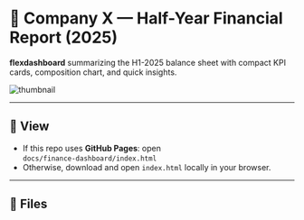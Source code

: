 # 💼 Company X — Half-Year Financial Report (2025)

**flexdashboard** summarizing the H1-2025 balance sheet with
compact KPI cards, composition chart, and quick insights.

![thumbnail](thumb.png)

---

## 🔗 View
- If this repo uses **GitHub Pages**: open  
  `docs/finance-dashboard/index.html`
- Otherwise, download and open `index.html` locally in your browser.

---

## 📁 Files

